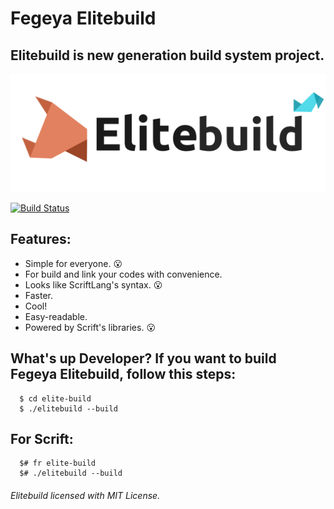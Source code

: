 # Fegeya Elitebuild

## Elitebuild is new generation build system project.

![Elitebuild](docs/resource/Elitebuild.png)

[![Build Status](https://dev.azure.com/ferhatgectao/elite-build/_apis/build/status/FerhatGec.elite-build?branchName=master)](https://dev.azure.com/ferhatgectao/elite-build/_build/latest?definitionId=3&branchName=master)

## Features:
 * Simple for everyone. :open_mouth:
 * For build and link your codes with convenience.
 * Looks like ScriftLang's syntax. :open_mouth:
 * Faster.
 * Cool!
 * Easy-readable.
 * Powered by Scrift's libraries. :open_mouth:
 


## What's up Developer? If you want to build Fegeya Elitebuild, follow this steps:

```
  $ cd elite-build
  $ ./elitebuild --build
```

## For Scrift:
```
  $# fr elite-build
  $# ./elitebuild --build
```
###### Elitebuild licensed with MIT License.
